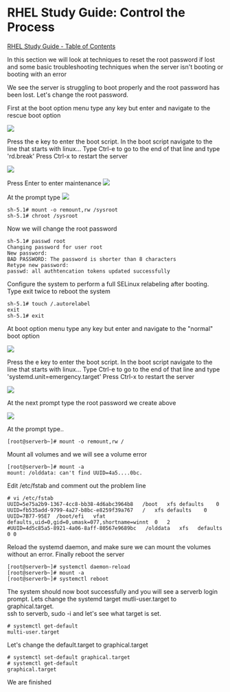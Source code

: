 # RHEL Study Guide: Control the Process

[RHEL Study Guide - Table of Contents](https://github.com/pslucas0212/RHEL-Study-Guide) 

In this section we will look at techniques to reset the root password if lost and some basic troubleshooting techniques when the server isn't booting or booting with an error

We see the server is struggling to boot properly and the root password has been lost.  Let's change the root password.

First at the boot option menu type any key but enter and navigate to the rescue boot option

![](/img/bootoption01.png)

Press the e key to enter the boot script.  In the boot script navigate to the line that starts with linux...   Type Ctrl-e to go to the end of that line and type 'rd.break'  Press Ctrl-x to restart the server

![](/img/bootoption02.png)

Press Enter to enter maintenance
![](/img/bootoption03.png)

At the prompt type
![](/img/bootoption04.png)
```
sh-5.1# mount -o remount,rw /sysroot
sh-5.1# chroot /sysroot
```

Now we will change the root password
```
sh-5.1# passwd root
Changing password for user root
New password:
BAD PASSWORD: The password is shorter than 8 characters
Retype new password:
passwd: all authtencation tokens updated successfully
```

Configure the system to perform a full SELinux relabeling after booting.  Type exit twice to reboot the system
```
sh-5.1# touch /.autorelabel
exit
sh-5.1# exit
```

At boot option menu type any key but enter and navigate to the "normal" boot option

![](/img/bootoption05.png)

Press the e key to enter the boot script.  In the boot script navigate to the line that starts with linux...   Type Ctrl-e to go to the end of that line and type 'systemd.unit=emergency.target'  Press Ctrl-x to restart the server

![](/img/bootoption06.png)

At the next prompt type the root password we create above

![](/img/bootoption07.png)

At the prompt type..
```
[root@serverb~]# mount -o remount,rw /
```
Mount all volumes and we will see a volume error
```
[root@serverb~]# mount -a
mount: /olddata: can't find UUID=4a5....0bc.
```
Edit /etc/fstab and comment out the problem line
```
# vi /etc/fstab
UUID=5e75a2b9-1367-4cc8-bb38-4d6abc3964b8	/boot	xfs	defaults	0
UUID=fb535add-9799-4a27-b8bc-e8259f39a767	/	xfs	defaults	0
UUID=7B77-95E7	/boot/efi	vfat	defaults,uid=0,gid=0,umask=077,shortname=winnt	0	2
#UUID=4d5c85a5-8921-4a06-8aff-80567e9689bc   /olddata   xfs   defaults   0 0
```

Reload the systemd daemon, and make sure we can mount the volumes without an error.  Finally reboot the server
```
[root@serverb~]# systemctl daemon-reload
[root@serverb~]# mount -a
[root@serverb~]# systemctl reboot
```

The system should now boot successfully and you will see a serverb login prompt.  Lets change the systemd target mutli-user.target to graphical.target.   
ssh to serverb, sudo -i and let's see what target is set.
```
# systemctl get-default
multi-user.target
```

Let's change the default.target to graphical.target
```
# systemctl set-default graphical.target
# systemctl get-default
graphical.target
```

We are finished
